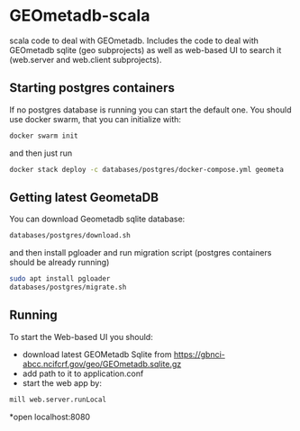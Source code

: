 # GEOmetadb-scala
scala code to deal with GEOmetadb.
Includes the code to deal with GEOmetadb sqlite (geo subprojects) as well as web-based UI to search it (web.server and web.client subprojects).

Starting postgres containers
-------------------

If no postgres database is running you can start the default one.
You should use docker swarm, that you can initialize with:
```bash
docker swarm init
```
and then just run 
```bash
docker stack deploy -c databases/postgres/docker-compose.yml geometa
```

Getting latest GeometaDB
------------------------

You can download Geometadb sqlite database:
```bash
databases/postgres/download.sh
```
and then install pgloader and run migration script (postgres containers should be already running)
```bash
sudo apt install pgloader
databases/postgres/migrate.sh
```

Running
------

To start the Web-based UI you should:
* download latest GEOMetadb Sqlite from https://gbnci-abcc.ncifcrf.gov/geo/GEOmetadb.sqlite.gz
* add path to it to application.conf
* start the web app by:
```bash
mill web.server.runLocal
```
*open localhost:8080
